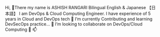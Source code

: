 Hi, 👋There my name is ASHISH RANGARI 
Bilingual English & Japanese 【日本語】
I am DevOps & Cloud Computing Engineer.
I have experience of 5 years in Cloud and DevOps tech
🌱 I’m currently Contributing and learning DevSecOps practice...
💞️  I’m looking to collaborate on DevOps/Cloud Computing 👯
📫 


